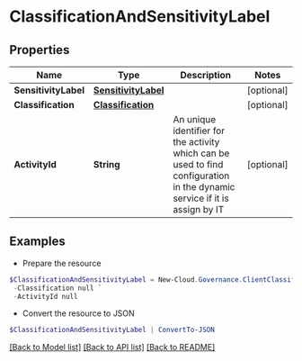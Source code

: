 # ClassificationAndSensitivityLabel
## Properties

Name | Type | Description | Notes
------------ | ------------- | ------------- | -------------
**SensitivityLabel** | [**SensitivityLabel**](SensitivityLabel.md) |  | [optional] 
**Classification** | [**Classification**](Classification.md) |  | [optional] 
**ActivityId** | **String** | An unique identifier for the activity which can be used to find configuration in the dynamic service if it is assign by IT | [optional] 

## Examples

- Prepare the resource
```powershell
$ClassificationAndSensitivityLabel = New-Cloud.Governance.ClientClassificationAndSensitivityLabel  -SensitivityLabel null `
 -Classification null `
 -ActivityId null
```

- Convert the resource to JSON
```powershell
$ClassificationAndSensitivityLabel | ConvertTo-JSON
```

[[Back to Model list]](../README.md#documentation-for-models) [[Back to API list]](../README.md#documentation-for-api-endpoints) [[Back to README]](../README.md)

